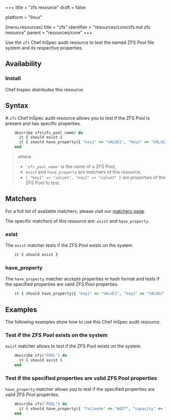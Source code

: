 +++
title = "zfs resource"
draft = false

platform = "linux"

[menu.resources]
    title = "zfs"
    identifier = "resources/core/zfs.md zfs resource"
    parent = "resources/core"
+++

Use the `zfs` Chef InSpec audit resource to test the named ZFS Pool file system and its respective properties.

## Availability

### Install

Chef Inspec distributes this resource.

## Syntax

A `zfs` Chef InSpec audit resource allows you to test if the ZFS Pool is present and has specific properties.

```ruby
    describe zfs(zfs_pool_name) do
      it { should exist }
      it { should have_property({ "key1" => "VALUE1", "key2" => "VALUE2" }) }
    end
```

> where
>
> - `'zfs_pool_name'` is the name of a ZFS Pool,
> - `exist` and `have_property` are matchers of this resource,
> - `{ "key1" => "value1", "key2" => "value2" }` are properties of the ZFS Pool to test.

## Matchers

For a full list of available matchers, please visit our [matchers page](https://docs.chef.io/inspec/matchers/).

The specific matchers of this resource are: `exist` and `have_property`.

### exist

The `exist` matcher tests if the ZFS Pool exists on the system.

```ruby
    it { should exist }
```

### have_property

The `have_property` matcher accepts properties in hash format and tests if the specified properties are valid ZFS Pool properties.

```ruby
    it { should have_property({ "key1" => "VALUE1", "key2" => "VALUE2" }) }
```

## Examples

The following examples show how to use this Chef InSpec audit resource.

### Test if the ZFS Pool exists on the system

`exist` matcher allows to test if the ZFS Pool exists on the system.

```ruby
    describe zfs("POOL") do
      it { should exist }
    end
```

### Test if the specified properties are valid ZFS Pool properties

`have_property` matcher allows you to test if the specified properties are valid ZFS Pool properties.

```ruby
    describe zfs("POOL") do
      it { should have_property({ "failmode" => "WAIT", "capacity" => "0" }) }
    end
```
